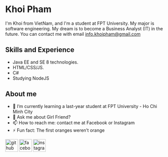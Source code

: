 
# Khoi Pham

I'm Khoi from VietNam, and I'm a student at FPT University. My major is software engineering. My dream is to become a Business Analyst (IT) in the future. You can contact me with email info.khoipham@gmail.com



## Skills and Experience

- Java EE and SE 8 technologies.
- HTML/CSS/JS.
- C#
- Studying NodeJS


## About me

- 🌱 I’m currently learning a last-year student at FPT University - Ho Chi Minh City 
- 💬 Ask me about Girl Friend? 
- 📫 How to reach me: contact me at Facebook or Instagram 
- ⚡ Fun fact: The first oranges weren’t orange 

[<img src='https://cdn.jsdelivr.net/npm/simple-icons@3.0.1/icons/github.svg' alt='github' height='40'>](https://github.com/khoi-pham-git)  [<img src='https://cdn.jsdelivr.net/npm/simple-icons@3.0.1/icons/facebook.svg' alt='facebook' height='40'>](https://www.facebook.com/im.khoipham)  [<img src='https://cdn.jsdelivr.net/npm/simple-icons@3.0.1/icons/instagram.svg' alt='instagram' height='40'>](https://www.instagram.com/im.khoii/)  

